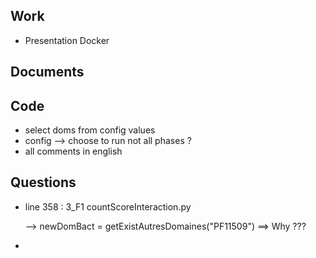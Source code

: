 ## Work
- Presentation Docker

## Documents

## Code

- select doms from config values
- config --> choose to run not all phases ?
- all comments in english

## Questions

- line 358 : 3_F1 countScoreInteraction.py 
    
    --> newDomBact = getExistAutresDomaines("PF11509") ==> Why ???
    
-

